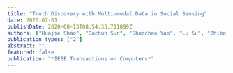 ```yaml
---
title: "Truth Discovery with Multi-modal Data in Social Sensing"
date: 2020-07-01
publishDate: 2020-08-13T08:54:33.711899Z
authors: ["Huajie Shao", "Dachun Sun", "Shuochao Yao", "Lu Su", "Zhibo Wang", "Dongxin Liu", "Shengzhong Liu", "Lance Kaplan", "Tarek Abdelzaher"]
publication_types: ["2"]
abstract: ""
featured: false
publication: "*IEEE Transactions on Computers*"
---
```


